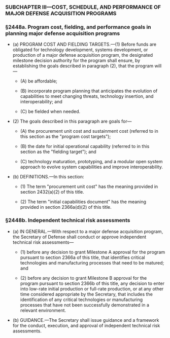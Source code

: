 ### SUBCHAPTER III—COST, SCHEDULE, AND PERFORMANCE OF MAJOR DEFENSE ACQUISITION PROGRAMS

### §2448a. Program cost, fielding, and performance goals in planning major defense acquisition programs
* (a) PROGRAM COST AND FIELDING TARGETS.—(1) Before funds are obligated for technology development, systems development, or production of a major defense acquisition program, the designated milestone decision authority for the program shall ensure, by establishing the goals described in paragraph (2), that the program will—

  * (A) be affordable;

  * (B) incorporate program planning that anticipates the evolution of capabilities to meet changing threats, technology insertion, and interoperability; and

  * (C) be fielded when needed.


* (2) The goals described in this paragraph are goals for—

  * (A) the procurement unit cost and sustainment cost (referred to in this section as the "program cost targets");

  * (B) the date for initial operational capability (referred to in this section as the "fielding target"); and

  * (C) technology maturation, prototyping, and a modular open system approach to evolve system capabilities and improve interoperability.


* (b) DEFINITIONS.—In this section:

  * (1) The term "procurement unit cost" has the meaning provided in section 2432(a)(2) of this title.

  * (2) The term "initial capabilities document" has the meaning provided in section 2366a(d)(2) of this title.

### §2448b. Independent technical risk assessments
* (a) IN GENERAL.—With respect to a major defense acquisition program, the Secretary of Defense shall conduct or approve independent technical risk assessments—

  * (1) before any decision to grant Milestone A approval for the program pursuant to section 2366a of this title, that identifies critical technologies and manufacturing processes that need to be matured; and

  * (2) before any decision to grant Milestone B approval for the program pursuant to section 2366b of this title, any decision to enter into low-rate initial production or full-rate production, or at any other time considered appropriate by the Secretary, that includes the identification of any critical technologies or manufacturing processes that have not been successfully demonstrated in a relevant environment.


* (b) GUIDANCE.—The Secretary shall issue guidance and a framework for the conduct, execution, and approval of independent technical risk assessments.